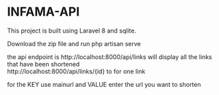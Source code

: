 # INFAMA-API

This project is built using Laravel 8 and sqlite.

Download the zip file and run php artisan serve 

the api endpoint is
http://localhost:8000/api/links will display all the links that have been shortened <br>
http://localhost:8000/api/links/{id} to for one link
 
 
 for the KEY use mainurl and VALUE enter the url you want to shorten


